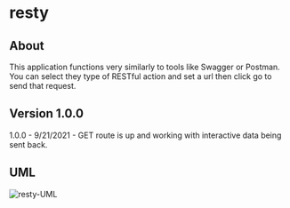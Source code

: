 # resty

## About

This application functions very similarly to tools like Swagger or Postman. You can select they type of RESTful action and set a url then click go to send that request. 

## Version 1.0.0

1.0.0 - 9/21/2021 - GET route is up and working with interactive data being sent back. 

## UML
![resty-UML](https://user-images.githubusercontent.com/81482156/134087733-85aac14f-1583-4465-be8d-0a21fd531ce1.png)
